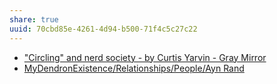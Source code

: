 ```yaml
---
share: true
uuid: 70cbd85e-4261-4d94-b500-71f4c5c27c22
---
```

* ["Circling" and nerd society - by Curtis Yarvin - Gray Mirror](https://graymirror.substack.com/p/circling-and-nerd-society)
* [MyDendronExistence/Relationships/People/Ayn Rand](/undefined)
